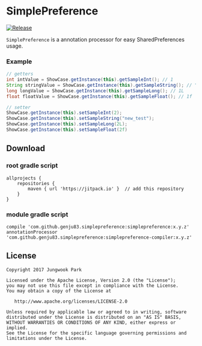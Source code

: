 SimplePreference
========

[![Release](https://jitpack.io/v/genju83/simplepreference.svg)](https://jitpack.io/#genju83/Repo)

`SimplePreference` is a annotation processor for easy SharedPreferences usage.

### Example

```java
// getters
int intValue = ShowCase.getInstance(this).getSampleInt(); // 1
String stringValue = ShowCase.getInstance(this).getSampleString(); // "test"
long longValue = ShowCase.getInstance(this).getSampleLong(); // 1L
float floatValue = ShowCase.getInstance(this).getSampleFloat(); // 1f

// setter
ShowCase.getInstance(this).setSampleInt(2);
ShowCase.getInstance(this).setSampleString("new_test");
ShowCase.getInstance(this).setSampleLong(2L);
ShowCase.getInstance(this).setSampleFloat(2f)
```

Download
--------
### root gradle script
``` 
allprojects {
    repositories {
        maven { url 'https://jitpack.io' }  // add this repository
    }
}
```

### module gradle script
```
compile 'com.github.genju83.simplepreference:simplepreference:x.y.z'
annotationProcessor 'com.github.genju83.simplepreference:simplepreference-compiler:x.y.z'
```


License
-------

    Copyright 2017 Jungwook Park

    Licensed under the Apache License, Version 2.0 (the "License");
    you may not use this file except in compliance with the License.
    You may obtain a copy of the License at

       http://www.apache.org/licenses/LICENSE-2.0

    Unless required by applicable law or agreed to in writing, software
    distributed under the License is distributed on an "AS IS" BASIS,
    WITHOUT WARRANTIES OR CONDITIONS OF ANY KIND, either express or implied.
    See the License for the specific language governing permissions and
    limitations under the License.
